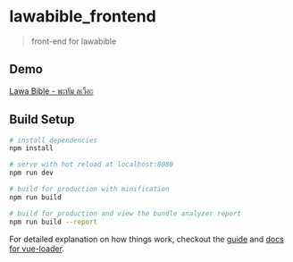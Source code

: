 # lawabible_frontend

> front-end for lawabible

## Demo
[Lawa Bible - พะทัม ลเวือะ](https://lawabible.madooding.com)

## Build Setup

``` bash
# install dependencies
npm install

# serve with hot reload at localhost:8080
npm run dev

# build for production with minification
npm run build

# build for production and view the bundle analyzer report
npm run build --report
```

For detailed explanation on how things work, checkout the [guide](http://vuejs-templates.github.io/webpack/) and [docs for vue-loader](http://vuejs.github.io/vue-loader).
